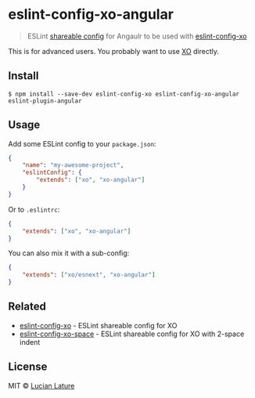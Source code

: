 # eslint-config-xo-angular
> ESLint [shareable config](http://eslint.org/docs/developer-guide/shareable-configs.html) for Angaulr to be used with [eslint-config-xo](https://github.com/sindresorhus/eslint-config-xo)

This is for advanced users. You probably want to use [XO](https://github.com/sindresorhus/xo) directly.


## Install

```
$ npm install --save-dev eslint-config-xo eslint-config-xo-angular eslint-plugin-angular
```


## Usage

Add some ESLint config to your `package.json`:

```json
{
	"name": "my-awesome-project",
	"eslintConfig": {
		"extends": ["xo", "xo-angular"]
	}
}
```

Or to `.eslintrc`:

```json
{
	"extends": ["xo", "xo-angular"]
}
```

You can also mix it with a sub-config:

```json
{
	"extends": ["xo/esnext", "xo-angular"]
}
```


## Related

- [eslint-config-xo](https://github.com/sindresorhus/eslint-config-xo) - ESLint shareable config for XO
- [eslint-config-xo-space](https://github.com/sindresorhus/eslint-config-xo-space) - ESLint shareable config for XO with 2-space indent


## License

MIT © [Lucian Lature](http://codelinks.net)